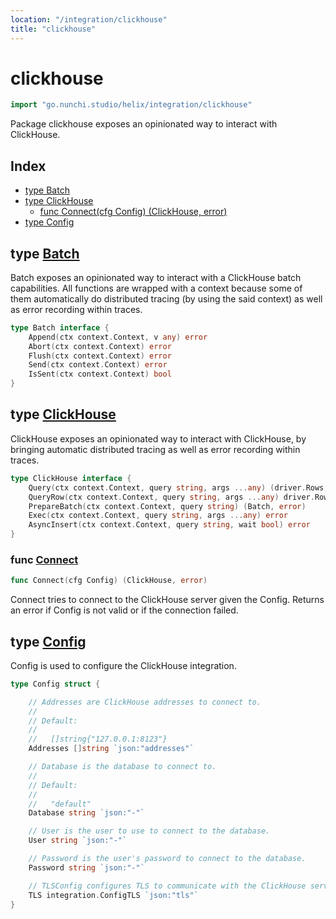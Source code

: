 ```yaml
---
location: "/integration/clickhouse"
title: "clickhouse"
---
```


# clickhouse

```go
import "go.nunchi.studio/helix/integration/clickhouse"
```

Package clickhouse exposes an opinionated way to interact with ClickHouse.

## Index

- [type Batch](<#Batch>)
- [type ClickHouse](<#ClickHouse>)
  - [func Connect\(cfg Config\) \(ClickHouse, error\)](<#Connect>)
- [type Config](<#Config>)


## type [Batch](<https://github.com/nunchistudio/helix.go/blob/main/integration/clickhouse/batch.go#L27-L33>)

Batch exposes an opinionated way to interact with a ClickHouse batch capabilities. All functions are wrapped with a context because some of them automatically do distributed tracing \(by using the said context\) as well as error recording within traces.

```go
type Batch interface {
    Append(ctx context.Context, v any) error
    Abort(ctx context.Context) error
    Flush(ctx context.Context) error
    Send(ctx context.Context) error
    IsSent(ctx context.Context) bool
}
```

## type [ClickHouse](<https://github.com/nunchistudio/helix.go/blob/main/integration/clickhouse/clickhouse.go#L19-L25>)

ClickHouse exposes an opinionated way to interact with ClickHouse, by bringing automatic distributed tracing as well as error recording within traces.

```go
type ClickHouse interface {
    Query(ctx context.Context, query string, args ...any) (driver.Rows, error)
    QueryRow(ctx context.Context, query string, args ...any) driver.Row
    PrepareBatch(ctx context.Context, query string) (Batch, error)
    Exec(ctx context.Context, query string, args ...any) error
    AsyncInsert(ctx context.Context, query string, wait bool) error
}
```

### func [Connect](<https://github.com/nunchistudio/helix.go/blob/main/integration/clickhouse/clickhouse.go#L44>)

```go
func Connect(cfg Config) (ClickHouse, error)
```

Connect tries to connect to the ClickHouse server given the Config. Returns an error if Config is not valid or if the connection failed.

## type [Config](<https://github.com/nunchistudio/helix.go/blob/main/integration/clickhouse/config.go#L11-L35>)

Config is used to configure the ClickHouse integration.

```go
type Config struct {

    // Addresses are ClickHouse addresses to connect to.
    //
    // Default:
    //
    //   []string{"127.0.0.1:8123"}
    Addresses []string `json:"addresses"`

    // Database is the database to connect to.
    //
    // Default:
    //
    //   "default"
    Database string `json:"-"`

    // User is the user to use to connect to the database.
    User string `json:"-"`

    // Password is the user's password to connect to the database.
    Password string `json:"-"`

    // TLSConfig configures TLS to communicate with the ClickHouse server.
    TLS integration.ConfigTLS `json:"tls"`
}
```

